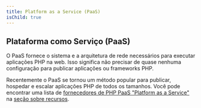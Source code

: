 ```yaml
---
title: Platform as a Service (PaaS)
isChild: true
---
```


## Plataforma como Serviço (PaaS) 

O PaaS fornece o sistema e a arquitetura de rede necessários para executar aplicações PHP na web. Isso significa não precisar de quase nenhuma
configuração para publicar aplicações ou frameworks PHP.

Recentemente o PaaS se tornou um método popular para publicar, hospedar e escalar aplicações PHP de todos os tamanhos. Você pode
encontrar uma lista de [fornecedores de PHP PaaS "Platform as a Service"](#php_paas_providers) na [seção sobre recursos](#resources).
